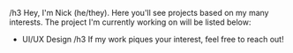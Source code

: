 /h3 Hey, I'm Nick (he/they). Here you'll see projects based on my many interests. The project I'm currently working on will be listed below:
-  UI/UX Design 
/h3 If my work piques your interest, feel free to reach out!


